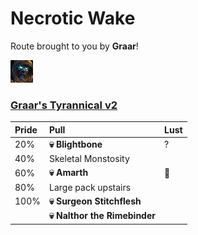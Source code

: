 # Necrotic Wake

Route brought to you by **Graar**!


![Tyrannical](../__media/tyrannical.png)

### [Graar's Tyrannical v2](https://raw.githubusercontent.com/holicron/Routes/main/Necrotic%20Wake/Graar's_Tyrannical_v2.txt)

| Pride | Pull | Lust |
| :-- | :-- | :-- |
| 20%  | **💀 Blightbone** | ?  |
| 40% | Skeletal Monstosity | |
| 60%  | **💀 Amarth** | 💢 |
| 80%  | Large pack upstairs |  |
| 100% | **💀 Surgeon Stitchflesh** |  |
|  | **💀 Nalthor the Rimebinder** |  |

